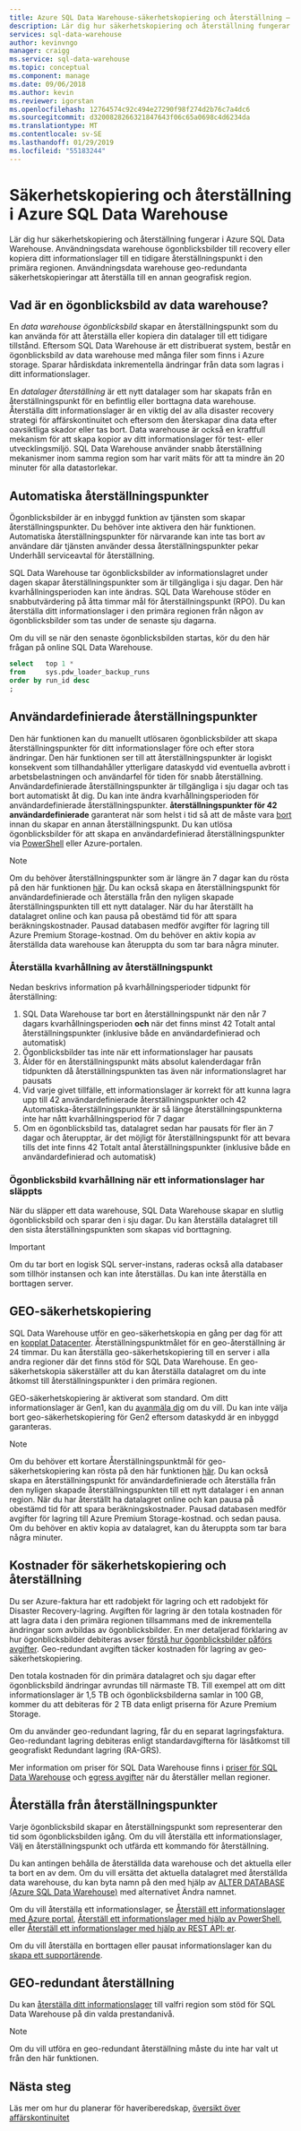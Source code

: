 ```yaml
---
title: Azure SQL Data Warehouse-säkerhetskopiering och återställning – ögonblicksbilder, geo-redundant | Microsoft Docs
description: Lär dig hur säkerhetskopiering och återställning fungerar i Azure SQL Data Warehouse. Använd säkerhetskopior av informationslager att återställa ditt informationslager till en återställningspunkt i den primära regionen. Återställ till en annan geografisk region med hjälp av geo-redundanta säkerhetskopieringar.
services: sql-data-warehouse
author: kevinvngo
manager: craigg
ms.service: sql-data-warehouse
ms.topic: conceptual
ms.component: manage
ms.date: 09/06/2018
ms.author: kevin
ms.reviewer: igorstan
ms.openlocfilehash: 12764574c92c494e27290f98f274d2b76c7a4dc6
ms.sourcegitcommit: d3200828266321847643f06c65a0698c4d6234da
ms.translationtype: MT
ms.contentlocale: sv-SE
ms.lasthandoff: 01/29/2019
ms.locfileid: "55183244"
---
```

# <a name="backup-and-restore-in-azure-sql-data-warehouse"></a>Säkerhetskopiering och återställning i Azure SQL Data Warehouse
Lär dig hur säkerhetskopiering och återställning fungerar i Azure SQL Data Warehouse. Användningsdata warehouse ögonblicksbilder till recovery eller kopiera ditt informationslager till en tidigare återställningspunkt i den primära regionen. Användningsdata warehouse geo-redundanta säkerhetskopieringar att återställa till en annan geografisk region. 

## <a name="what-is-a-data-warehouse-snapshot"></a>Vad är en ögonblicksbild av data warehouse?
En *data warehouse ögonblicksbild* skapar en återställningspunkt som du kan använda för att återställa eller kopiera din datalager till ett tidigare tillstånd.  Eftersom SQL Data Warehouse är ett distribuerat system, består en ögonblicksbild av data warehouse med många filer som finns i Azure storage. Sparar hårdiskdata inkrementella ändringar från data som lagras i ditt informationslager.

En *datalager återställning* är ett nytt datalager som har skapats från en återställningspunkt för en befintlig eller borttagna data warehouse. Återställa ditt informationslager är en viktig del av alla disaster recovery strategi för affärskontinuitet och eftersom den återskapar dina data efter oavsiktliga skador eller tas bort. Data warehouse är också en kraftfull mekanism för att skapa kopior av ditt informationslager för test- eller utvecklingsmiljö.  SQL Data Warehouse använder snabb återställning mekanismer inom samma region som har varit mäts för att ta mindre än 20 minuter för alla datastorlekar. 

## <a name="automatic-restore-points"></a>Automatiska återställningspunkter
Ögonblicksbilder är en inbyggd funktion av tjänsten som skapar återställningspunkter. Du behöver inte aktivera den här funktionen. Automatiska återställningspunkter för närvarande kan inte tas bort av användare där tjänsten använder dessa återställningspunkter pekar Underhåll serviceavtal för återställning.

SQL Data Warehouse tar ögonblicksbilder av informationslagret under dagen skapar återställningspunkter som är tillgängliga i sju dagar. Den här kvarhållningsperioden kan inte ändras. SQL Data Warehouse stöder en snabbutvärdering på åtta timmar mål för återställningspunkt (RPO). Du kan återställa ditt informationslager i den primära regionen från någon av ögonblicksbilder som tas under de senaste sju dagarna.

Om du vill se när den senaste ögonblicksbilden startas, kör du den här frågan på online SQL Data Warehouse. 

```sql
select   top 1 *
from     sys.pdw_loader_backup_runs 
order by run_id desc
;
```

## <a name="user-defined-restore-points"></a>Användardefinierade återställningspunkter
Den här funktionen kan du manuellt utlösaren ögonblicksbilder att skapa återställningspunkter för ditt informationslager före och efter stora ändringar. Den här funktionen ser till att återställningspunkter är logiskt konsekvent som tillhandahåller ytterligare dataskydd vid eventuella avbrott i arbetsbelastningen och användarfel för tiden för snabb återställning. Användardefinierade återställningspunkter är tillgängliga i sju dagar och tas bort automatiskt åt dig. Du kan inte ändra kvarhållningsperioden för användardefinierade återställningspunkter. **återställningspunkter för 42 användardefinierade** garanterat när som helst i tid så att de måste vara [bort](https://go.microsoft.com/fwlink/?linkid=875299) innan du skapar en annan återställningspunkt. Du kan utlösa ögonblicksbilder för att skapa en användardefinierad återställningspunkter via [PowerShell](https://docs.microsoft.com/powershell/module/azurerm.sql/new-azurermsqldatabaserestorepoint?view=azurermps-6.2.0#examples) eller Azure-portalen.


> [!NOTE]
> Om du behöver återställningspunkter som är längre än 7 dagar kan du rösta på den här funktionen [här](https://feedback.azure.com/forums/307516-sql-data-warehouse/suggestions/35114410-user-defined-retention-periods-for-restore-points). Du kan också skapa en återställningspunkt för användardefinierade och återställa från den nyligen skapade återställningspunkten till ett nytt datalager. När du har återställt ha datalagret online och kan pausa på obestämd tid för att spara beräkningskostnader. Pausad databasen medför avgifter för lagring till Azure Premium Storage-kostnad. Om du behöver en aktiv kopia av återställda data warehouse kan återuppta du som tar bara några minuter.
>

### <a name="restore-point-retention"></a>Återställa kvarhållning av återställningspunkt
Nedan beskrivs information på kvarhållningsperioder tidpunkt för återställning:
1. SQL Data Warehouse tar bort en återställningspunkt när den når 7 dagars kvarhållningsperioden **och** när det finns minst 42 Totalt antal återställningspunkter (inklusive både en användardefinierad och automatisk)
2. Ögonblicksbilder tas inte när ett informationslager har pausats
3. Ålder för en återställningspunkt mäts absolut kalenderdagar från tidpunkten då återställningspunkten tas även när informationslagret har pausats
4. Vid varje givet tillfälle, ett informationslager är korrekt för att kunna lagra upp till 42 användardefinierade återställningspunkter och 42 Automatiska-återställningspunkter är så länge återställningspunkterna inte har nått kvarhållningsperiod för 7 dagar
5. Om en ögonblicksbild tas, datalagret sedan har pausats för fler än 7 dagar och återupptar, är det möjligt för återställningspunkt för att bevara tills det inte finns 42 Totalt antal återställningspunkter (inklusive både en användardefinierad och automatisk)

### <a name="snapshot-retention-when-a-data-warehouse-is-dropped"></a>Ögonblicksbild kvarhållning när ett informationslager har släppts
När du släpper ett data warehouse, SQL Data Warehouse skapar en slutlig ögonblicksbild och sparar den i sju dagar. Du kan återställa datalagret till den sista återställningspunkten som skapas vid borttagning. 

> [!IMPORTANT]
> Om du tar bort en logisk SQL server-instans, raderas också alla databaser som tillhör instansen och kan inte återställas. Du kan inte återställa en borttagen server.
>

## <a name="geo-backups"></a>GEO-säkerhetskopiering
SQL Data Warehouse utför en geo-säkerhetskopia en gång per dag för att en [kopplat Datacenter](../best-practices-availability-paired-regions.md). Återställningspunktmålet för en geo-återställning är 24 timmar. Du kan återställa geo-säkerhetskopiering till en server i alla andra regioner där det finns stöd för SQL Data Warehouse. En geo-säkerhetskopia säkerställer att du kan återställa datalagret om du inte åtkomst till återställningspunkter i den primära regionen.

GEO-säkerhetskopiering är aktiverat som standard. Om ditt informationslager är Gen1, kan du [avanmäla dig](/powershell/module/azurerm.sql/set-azurermsqldatabasegeobackuppolicy) om du vill. Du kan inte välja bort geo-säkerhetskopiering för Gen2 eftersom dataskydd är en inbyggd garanteras.

> [!NOTE]
> Om du behöver ett kortare Återställningspunktmål för geo-säkerhetskopiering kan rösta på den här funktionen [här](https://feedback.azure.com/forums/307516-sql-data-warehouse). Du kan också skapa en återställningspunkt för användardefinierade och återställa från den nyligen skapade återställningspunkten till ett nytt datalager i en annan region. När du har återställt ha datalagret online och kan pausa på obestämd tid för att spara beräkningskostnader. Pausad databasen medför avgifter för lagring till Azure Premium Storage-kostnad. och sedan pausa.<!-- should this be removed or is something missing? --> Om du behöver en aktiv kopia av datalagret, kan du återuppta som tar bara några minuter.
>


## <a name="backup-and-restore-costs"></a>Kostnader för säkerhetskopiering och återställning
Du ser Azure-faktura har ett radobjekt för lagring och ett radobjekt för Disaster Recovery-lagring. Avgiften för lagring är den totala kostnaden för att lagra data i den primära regionen tillsammans med de inkrementella ändringar som avbildas av ögonblicksbilder. En mer detaljerad förklaring av hur ögonblicksbilder debiteras avser [förstå hur ögonblicksbilder påförs avgifter](https://docs.microsoft.com/rest/api/storageservices/Understanding-How-Snapshots-Accrue-Charges?redirectedfrom=MSDN#snapshot-billing-scenarios). Geo-redundant avgiften täcker kostnaden för lagring av geo-säkerhetskopiering.  

Den totala kostnaden för din primära datalagret och sju dagar efter ögonblicksbild ändringar avrundas till närmaste TB. Till exempel att om ditt informationslager är 1,5 TB och ögonblicksbilderna samlar in 100 GB, kommer du att debiteras för 2 TB data enligt priserna för Azure Premium Storage. 

Om du använder geo-redundant lagring, får du en separat lagringsfaktura. Geo-redundant lagring debiteras enligt standardavgifterna för läsåtkomst till geografiskt Redundant lagring (RA-GRS).

Mer information om priser för SQL Data Warehouse finns i [priser för SQL Data Warehouse](https://azure.microsoft.com/pricing/details/sql-data-warehouse/) och [egress avgifter](https://azure.microsoft.com/pricing/details/bandwidth/) när du återställer mellan regioner.

## <a name="restoring-from-restore-points"></a>Återställa från återställningspunkter
Varje ögonblicksbild skapar en återställningspunkt som representerar den tid som ögonblicksbilden igång. Om du vill återställa ett informationslager, Välj en återställningspunkt och utfärda ett kommando för återställning.  

Du kan antingen behålla de återställda data warehouse och det aktuella eller ta bort en av dem. Om du vill ersätta det aktuella datalagret med återställda data warehouse, du kan byta namn på den med hjälp av [ALTER DATABASE (Azure SQL Data Warehouse)](/sql/t-sql/statements/alter-database-azure-sql-data-warehouse) med alternativet Ändra namnet. 

Om du vill återställa ett informationslager, se [Återställ ett informationslager med Azure portal](sql-data-warehouse-restore-database-portal.md), [Återställ ett informationslager med hjälp av PowerShell](sql-data-warehouse-restore-database-powershell.md), eller [Återställ ett informationslager med hjälp av REST API: er](sql-data-warehouse-restore-database-rest-api.md).

Om du vill återställa en borttagen eller pausat informationslager kan du [skapa ett supportärende](sql-data-warehouse-get-started-create-support-ticket.md). 


## <a name="geo-redundant-restore"></a>GEO-redundant återställning
Du kan [återställa ditt informationslager](https://docs.microsoft.com/azure/sql-data-warehouse/sql-data-warehouse-restore-database-powershell#restore-from-an-azure-geographical-region) till valfri region som stöd för SQL Data Warehouse på din valda prestandanivå. 

> [!NOTE]
> Om du vill utföra en geo-redundant återställning måste du inte har valt ut från den här funktionen.
>

## <a name="next-steps"></a>Nästa steg
Läs mer om hur du planerar för haveriberedskap, [översikt över affärskontinuitet](../sql-database/sql-database-business-continuity.md)
